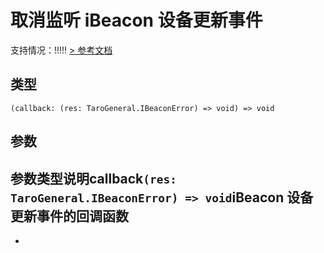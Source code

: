 # 取消监听 iBeacon 设备更新事件
支持情况：!!!!!
[> 参考文档
](https://developers.weixin.qq.com/miniprogram/dev/api/device/ibeacon/wx.offBeaconUpdate.html)
## 类型[​](offBeaconUpdate.html#类型)
```tsx
(callback: (res: TaroGeneral.IBeaconError) => void) => void
```

## 参数[​](offBeaconUpdate.html#参数)
参数类型说明callback`(res: TaroGeneral.IBeaconError) => void`iBeacon 设备更新事件的回调函数
- 
-
